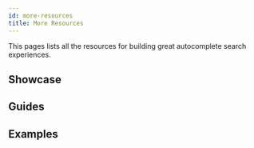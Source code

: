 ```yaml
---
id: more-resources
title: More Resources
---
```


This pages lists all the resources for building great autocomplete search experiences.

## Showcase

## Guides

## Examples
